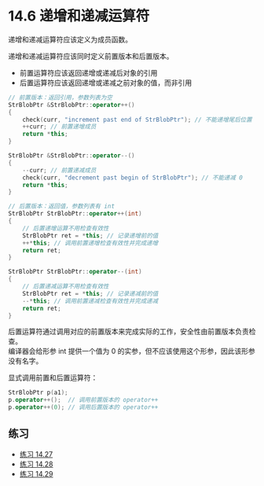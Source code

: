 # 14.6 递增和递减运算符

递增和递减运算符应该定义为成员函数。

递增和递减运算符应该同时定义前置版本和后置版本。

* 前置运算符应该返回递增或递减后对象的引用
* 后置运算符应该返回递增或递减之前对象的值，而非引用

```cpp
// 前置版本：返回引用，参数列表为空
StrBlobPtr &StrBlobPtr::operator++()
{
    check(curr, "increment past end of StrBlobPtr"); // 不能递增尾后位置
    ++curr; // 前置递增成员
    return *this;
}

StrBlobPtr &StrBlobPtr::operator--()
{
    --curr; // 前置递减成员
    check(curr, "decrement past begin of StrBlobPtr"); // 不能递减 0
    return *this;
}

// 后置版本：返回值，参数列表有 int
StrBlobPtr StrBlobPtr::operator++(int)
{
    // 后置递增运算不用检查有效性
    StrBlobPtr ret = *this; // 记录递增前的值
    ++*this; // 调用前置递增检查有效性并完成递增
    return ret;
}

StrBlobPtr StrBlobPtr::operator--(int)
{
    // 后置递减运算不用检查有效性
    StrBlobPtr ret = *this; // 记录递减前的值
    --*this; // 调用前置递减检查有效性并完成递减
    return ret;
}
```

后置运算符通过调用对应的前置版本来完成实际的工作，安全性由前置版本负责检查。  
编译器会给形参 int 提供一个值为 0 的实参，但不应该使用这个形参，因此该形参没有名字。

显式调用前置和后置运算符：

```cpp
StrBlobPtr p(a1);
p.operator++();  // 调用前置版本的 operator++
p.operator++(0); // 调用后置版本的 operator++
```

## 练习

* [练习 14.27](../src/quiz_14.27.md)
* [练习 14.28](../src/quiz_14.28.md)
* [练习 14.29](../src/quiz_14.29.md)
